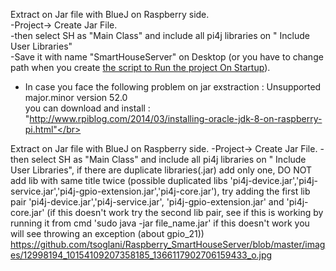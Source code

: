 Extract on Jar file with BlueJ on Raspberry side. </br>
-Project-> Create Jar File.</br>
-then select SH as "Main Class" and include all pi4j libraries on " Include User Libraries"</br>
-Save it with name "SmartHouseServer" on Desktop (or you have to change path when you create [the script to Run the project On Startup](https://github.com/tsoglani/SpeechRaspberrySmartHouse/blob/master/RunOnStartup.md)).</br>
- In case you face the following problem on jar exstraction :  Unsupported major.minor version 52.0</br>
you can download and install : "http://www.rpiblog.com/2014/03/installing-oracle-jdk-8-on-raspberry-pi.html"</br>


Extract on Jar file with BlueJ on Raspberry side. -Project-> Create Jar File. -then select SH as "Main Class" and include all pi4j libraries on " Include User Libraries", if there are duplicate libraries(.jar) add only one, DO NOT add lib with same title twice (possible duplicated libs 'pi4j-device.jar','pi4j-service.jar','pi4j-gpio-extension.jar','pi4j-core.jar'), try adding the first lib pair 'pi4j-device.jar','pi4j-service.jar', 'pi4j-gpio-extension.jar' and 'pi4j-core.jar' (if this doesn't work try the second lib pair, see if this is working by running it from cmd 'sudo java -jar file_name.jar' if this doesn't work you will see throwing an exception (about gpio_21)) https://github.com/tsoglani/Raspberry_SmartHouseServer/blob/master/images/12998194_10154109207358185_1366117902706159433_o.jpg
